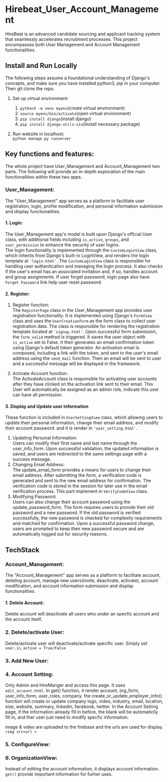 # Hirebeat_User_Account_Management

HireBeat is an advanced candidate sourcing and applicant tracking system that seamlessly accelerates recruitment processes. 
This project encompasses both User Management and Account Management functionalities.

## Install and Run Locally
The following steps assume a foundational understanding of Django's concepts, and make sure you have installed python3, pip in your computer.
Then git clone the repo.

1. Set up virtual environment:
   1. `python3 -m venv myenv`(create virtual environment)
   2. `source myenv/bin/activate`(open virtual environment)
   3. `pip install django`(install django)
   4. `pip install django-utils-six`(install necessary package)

2. Run website in localhost:  
`python manage.py runserver`

## Key functions and features:
The whole project have User_Management and Account_Management two parts. 
The following will provide an in-depth exploration of the main functionalities within these two apps.


### User_Management: 

The "User_Management" app serves as a platform to facilitate user registration, login, profile modification, 
and personal information submission and display functionalities.   

#### 1. Login: 
The User_Management app's model is built upon Django's official User class, with additional fields including `is_active`, `groups`, 
and `user_permission` to enhance the security of user logins.  
The login functionality is implemented through the `CustomLoginView` class, which inherits from Django's built-in LoginView, and renders the login template at `'login.html'`. 
The `CustomLoginView` class is responsible for handling user authentication and managing the login process.
It also checks if the user's email has an associated invitation and, if so, handles account and group assignments.
If user forget password, login page also have `Forget Password` link help user reset password

#### 2. Register:
1. Register function:  
The `RegisterPage` class in the User_Management app provides user registration functionality. 
It is implemented using Django's `FormView` class and uses the `UserCreationForm` as the form class to collect user registration data. 
The class is responsible for rendering the registration template located at `'signup.html'`.
Upon successful form submission, the `form_valid` method is triggered. It saves the user object with `is_active` set to False.
It then generates an email confirmation token using Django's default token generator. An activation email is composed, including a link with the token, and sent to the user's email address using the `send_mail` function. 
Then an email will be sent to user and a successful message will be displayed in the framework.

2. Activate Account function:  
The ActivateAccount class is responsible for activating user accounts after they have clicked on the activation link sent to their email. 
This User will automatically be assigned as an admin role, indicate this user can have all permission. 

#### 3. Display and Update user information
These function is included in `UserSettingView` class, which allowing users to update their personal information, change their email address, and modify their account password.
and it is render in `'user_setting.html'`.
1. Updating Personal Information:   
Users can modify their first name and last name through the user_info_form. Upon successful validation, the updated information is saved, and users are redirected to the same settings page with a success message.
2. Changing Email Address:  
The update_email_form provides a means for users to change their email address. After submitting the form, a verification code is generated and sent to the new email address for confirmation. 
The verification code is stored in the session for later use in the email verification process. This part implement in `VerifyCodeView` class.
3. Modifying Password:   
Users can also change their account password using the update_password_form. The form requires users to provide their old password and a new password. If the old password is verified successfully, the new password is checked for complexity requirements and matched for confirmation. Upon a successful password change, 
users are prompted to keep their new password secure and are automatically logged out for security reasons.

## TechStack

### Account_Management:

The "Account_Management" app serves as a platform to facilitate account, deleting account, manage new users(invite, deactivate, activate), account modification, 
and account information submission and display functionalities.  

#### 1. Delete Account:
Delete account will deactivate all users who under an specfic account and the account itself. 

### 2. Delete/activate User:
Delete/activate user will deactivate/activate specific user. Simply set `user.is_active = True/False`

### 3. Add New User:



### 4. Account Setting:
Only Admin and HireManger and access this page.
It uses `edit_account.html`. In get() function, it render account, org_form, user_info_form, user_roles, company. 
the create_or_update_employer_info() function will create or update company logo, video, industry, email, location, size, website, summary, linkedin, facebook, twitter. In the Account Setting page, if the information already fill in before, the blank will be automaticlly fill in, and ther user just need to modify specfic information.

image & video are uploaded to the firebase and the urls are used for display.  `<img src=url >`

### 5. ConfigureView:


### 6. OrganizationView:
Instead of editing the account information, it displays account information. `get()` provide important information for furher uses.


